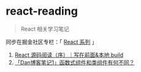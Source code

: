 # react-reading

> React 相关学习笔记

同步在掘金社区专栏：「 [React 系列](https://juejin.cn/column/7092689892295049253) 」

1. [React 源码阅读（序）｜写在前面&本地 build](./Chapter1-Preface_and_buid.md)
2. [「Dan博客笔记1」函数式组件和类组件有何不同？](./DanBlog1-how_are_function_components_different_from_classes)
